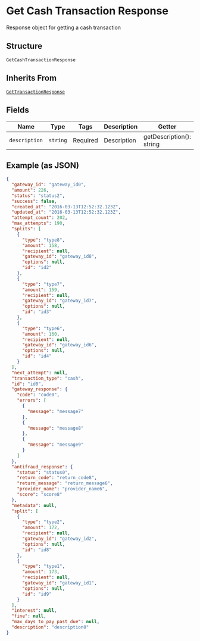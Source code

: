 
# Get Cash Transaction Response

Response object for getting a cash transaction

## Structure

`GetCashTransactionResponse`

## Inherits From

[`GetTransactionResponse`](../../doc/models/get-transaction-response.md)

## Fields

| Name | Type | Tags | Description | Getter | Setter |
|  --- | --- | --- | --- | --- | --- |
| `description` | `string` | Required | Description | getDescription(): string | setDescription(string description): void |

## Example (as JSON)

```json
{
  "gateway_id": "gateway_id0",
  "amount": 226,
  "status": "status2",
  "success": false,
  "created_at": "2016-03-13T12:52:32.123Z",
  "updated_at": "2016-03-13T12:52:32.123Z",
  "attempt_count": 202,
  "max_attempts": 190,
  "splits": [
    {
      "type": "type8",
      "amount": 158,
      "recipient": null,
      "gateway_id": "gateway_id8",
      "options": null,
      "id": "id2"
    },
    {
      "type": "type7",
      "amount": 159,
      "recipient": null,
      "gateway_id": "gateway_id7",
      "options": null,
      "id": "id3"
    },
    {
      "type": "type6",
      "amount": 160,
      "recipient": null,
      "gateway_id": "gateway_id6",
      "options": null,
      "id": "id4"
    }
  ],
  "next_attempt": null,
  "transaction_type": "cash",
  "id": "id0",
  "gateway_response": {
    "code": "code0",
    "errors": [
      {
        "message": "message7"
      },
      {
        "message": "message8"
      },
      {
        "message": "message9"
      }
    ]
  },
  "antifraud_response": {
    "status": "status0",
    "return_code": "return_code8",
    "return_message": "return_message6",
    "provider_name": "provider_name6",
    "score": "score8"
  },
  "metadata": null,
  "split": [
    {
      "type": "type2",
      "amount": 172,
      "recipient": null,
      "gateway_id": "gateway_id2",
      "options": null,
      "id": "id8"
    },
    {
      "type": "type1",
      "amount": 173,
      "recipient": null,
      "gateway_id": "gateway_id1",
      "options": null,
      "id": "id9"
    }
  ],
  "interest": null,
  "fine": null,
  "max_days_to_pay_past_due": null,
  "description": "description0"
}
```

